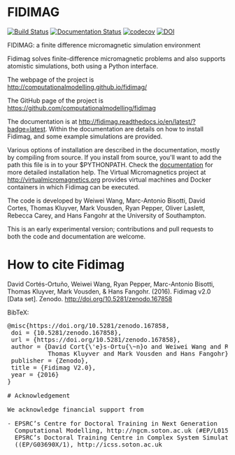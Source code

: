 FIDIMAG
=======

[![Build Status](https://travis-ci.org/computationalmodelling/fidimag.svg?branch=master)](https://travis-ci.org/computationalmodelling/fidimag)
[![Documentation Status](https://readthedocs.org/projects/fidimag/badge/?version=latest)](http://fidimag.readthedocs.org/en/latest/?badge=latest)
[![codecov](https://codecov.io/gh/computationalmodelling/fidimag/branch/master/graph/badge.svg)](https://codecov.io/gh/computationalmodelling/fidimag)
[![DOI](https://zenodo.org/badge/DOI/10.5281/zenodo.167858.svg)](https://doi.org/10.5281/zenodo.167858)

FIDIMAG: a finite difference micromagnetic simulation environment

Fidimag solves finite-difference micromagnetic problems and also
supports atomistic simulations, both using a Python interface.

The webpage of the project is http://computationalmodelling.github.io/fidimag/

The GitHub page of the project is https://github.com/computationalmodelling/fidimag

The documentation is at http://fidimag.readthedocs.io/en/latest/?badge=latest. Within the documentation are details on how to install Fidimag, and some example simulations are provided.

Various options of installation are described in the documentation, mostly by compiling from source. If you install from source, you'll want to add the path this file is in to your $PYTHONPATH. Check the [documentation](http://fidimag.readthedocs.org) for more
detailed installation help. The Virtual Micromagnetics project at http://virtualmicromagnetics.org provides virtual machines and Docker containers in which Fidimag can be executed. 

The code is developed by Weiwei Wang, Marc-Antonio Bisotti, David Cortes, Thomas Kluyver, Mark Vousden, Ryan Pepper, Oliver Laslett, Rebecca Carey, and Hans Fangohr at the University of Southampton.

This is an early experimental version; contributions and pull requests to both the code and documentation are welcome.

# How to cite Fidimag

David Cortés-Ortuño, Weiwei Wang, Ryan Pepper, Marc-Antonio Bisotti, Thomas Kluyver, Mark Vousden, & Hans Fangohr. (2016). Fidimag v2.0 [Data set]. Zenodo. http://doi.org/10.5281/zenodo.167858

BibTeX:

<pre>
@misc{htt&#8203;ps://doi.org/10.5281/zenodo.167858,
 doi = {10.5281/zenodo.167858},
 url = {ht&#8203;tps://doi.org/10.5281/zenodo.167858},
 author = {David Cort{\'e}s-Ortu{\~n}o and Weiwei Wang and Ryan Pepper and Marc-Antonio Bisotti and 
           Thomas Kluyver and Mark Vousden and Hans Fangohr},
 publisher = {Zenodo},
 title = {Fidimag V2.0}, 
 year = {2016}
}

# Acknowledgement 

We acknowledge financial support from

- EPSRC’s Centre for Doctoral Training in Next Generation
  Computational Modelling, http://ngcm.soton.ac.uk (#EP/L015382/1) and
  EPSRC’s Doctoral Training Centre in Complex System Simulation
  ((EP/G03690X/1), http://icss.soton.ac.uk
